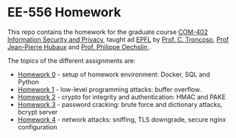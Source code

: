 # EE-556 Homework

This repo contains the homework for the graduate course [COM-402 Information Security and Privacy](https://edu.epfl.ch/coursebook/fr/information-security-and-privacy-COM-402), taught ad [EPFL](https://epfl.ch) by [Prof. C. Troncoso](http://carmelatroncoso.com/), [Prof Jean-Pierre Hubaux](https://people.epfl.ch/jean-pierre.hubaux) and [Prof. Philippe Oechslin
](https://lasec.epfl.ch/people/oechslin/).

The topics of the different assignments are:

- [Homework 0](hw0) - setup of homework environment: Docker, SQL and Python
- [Homework 1](hw1) - low-level programming attacks: buffer overflow.
- [Homework 2](hw2) - crypto for integrity and authentication: HMAC and PAKE
- [Homework 3](hw3) - password cracking: brute force and dictionary attacks, bcrypt server
- [Homework 4](hw4) - network attacks: sniffing, TLS downgrade, secure nginx configuration
